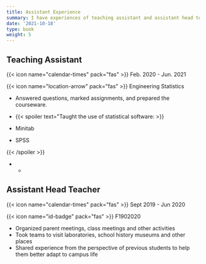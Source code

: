 ```yaml
---
title: Assistant Experience
summary: I have experiences of teaching assistant and assistant head teacher.
date: '2021-10-18'
type: book
weight: 5
---
```


## Teaching Assistant

{{< icon name="calendar-times" pack="fas" >}} Feb. 2020 - Jun. 2021

{{< icon name="location-arrow" pack="fas" >}} Engineering Statistics

- Answered questions, marked assignments, and prepared the courseware.

-  {{< spoiler text="Taught the use of statistical software: >}}
  
  - Minitab
  - SPSS
  
  {{< /spoiler >}}
  
-  - 

## Assistant Head Teacher

{{< icon name="calendar-times" pack="fas" >}} Sept 2019 - Jun 2020

{{< icon name="id-badge" pack="fas" >}} F1902020

- Organized parent meetings, class meetings and other activities
- Took teams to visit laboratories, school history museums and other places 
- Shared experience from the perspective of previous students to help them better adapt to campus life

